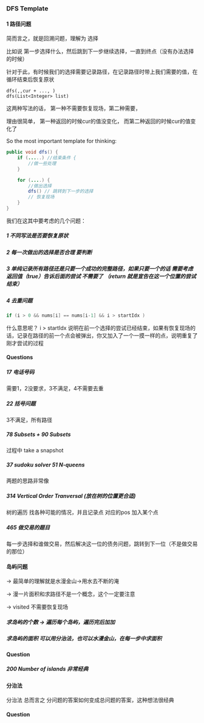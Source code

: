 ### DFS Template

#### 1 路径问题

简而言之，就是回溯问题，理解为 选择

比如说 第一步选择什么，然后跳到下一步继续选择，一直到终点（没有办法选择的时候）

针对于此，有时候我们的选择需要记录路径，在记录路径时带上我们需要的值，在循环结束后恢复原状

```ja
dfs(,,cur + ..., ) 
dfs(List<Integer> list)
```

这两种写法的话， 第一种不需要恢复现场，第二种需要，

理由很简单， 第一种返回的时候cur的值没变化， 而第二种返回的时候cur的值变化了

So the most important template for thinking:

```java
public void dfs() {
	if (.....) //结束条件 {
		//做一些处理
	}

	for (....) {
		//做出选择
		dfs() // 跳转到下一步的选择
		// 恢复现场
	}
}
```

我们在这其中要考虑的几个问题：

##### 1 不同写法是否要恢复原状

##### 2 每一次做出的选择是否合理 要判断

##### 3 单纯记录所有路径还是只要一个成功的完整路径，如果只要一个的话 需要考虑返回值（true）告诉后面的尝试 不需要了 （return 就是宣告在这一个位置的尝试结束）

##### 4 去重问题

```java
if (i > 0 && nums[i] == nums[i-1] && i > startIdx )
```

什么意思呢？ i > startIdx 说明在前一个选择的尝试已经结束，如果有恢复现场的话，记录在路径的前一个点会被弹出，你又加入了一个一摸一样的点，说明重复了刚才尝试的过程

#### Questions

##### 17 电话号码

需要1，2没要求，3不满足，4不需要去重

##### 22 括号问题

3不满足，所有路径

##### 78 Subsets + 90 Subsets

过程中 take a snapshot

##### 37 sudoku solver 51 N-queens

两题的思路非常像

##### 314 Vertical Order Tranversal (放在树的位置更合适)

树的遍历 找各种可能的情况，并且记录点 对应的pos 加入某个点

##### 465 做交易的题目

每一步选择和谁做交易，然后解决这一位的债务问题，跳转到下一位（不是做交易的那位）

#### 岛屿问题

-> 最简单的理解就是水漫金山->用水去不断的淹

-> 漫一片面积和求路径不是一个概念，这个一定要注意

-> visited 不需要恢复现场

##### 求岛屿的个数 -> 遍历每个岛屿，遍历完后加加

##### 求岛屿的面积 可以用分治法，也可以水漫金山，在每一步中求面积

#### Question

##### 200 Number of islands 非常经典

#### 分治法

分治法 总而言之 分问题的答案如何变成总问题的答案，这种想法很经典


#### Question
